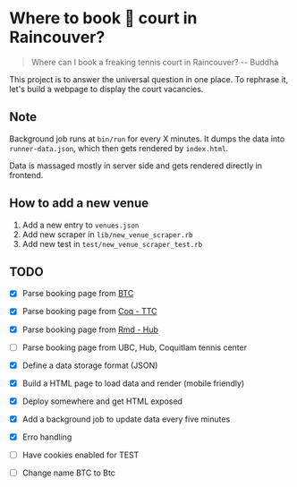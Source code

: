# Where to book 🎾 court in Raincouver?

> Where can I book a freaking tennis court in Raincouver?
> -- Buddha

This project is to answer the universal question in one place.
To rephrase it, let's build a webpage to display the court vacancies.


## Note

Background job runs at `bin/run` for every X minutes. It dumps the data into `runner-data.json`, which then gets rendered by `index.html`.

Data is massaged mostly in server side and gets rendered directly in frontend.

## How to add a new venue

1. Add a new entry to `venues.json`
2. Add new scraper in `lib/new_venue_scraper.rb`
3. Add new test in `test/new_venue_scraper_test.rb`

## TODO

- [x] Parse booking page from [BTC](https://www.burnabytennis.ca/burnaby/home/readPage.do?id=141)
- [x] Parse booking page from [Coq - TTC](http://coquitlam.thetenniscentre.ca/)
- [x] Parse booking page from [Rmd - Hub](https://clubspark.ca/TBCHubRichmond/Booking/BookByDate)
- [ ] Parse booking page from UBC, Hub, Coquitlam tennis center
- [x] Define a data storage format (JSON)
- [x] Build a HTML page to load data and render (mobile friendly)
- [x] Deploy somewhere and get HTML exposed
- [x] Add a background job to update data every five minutes
- [x] Erro handling
- [ ] Have cookies enabled for TEST
- [ ] Change name BTC to Btc

